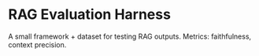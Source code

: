 # RAG Evaluation Harness
A small framework + dataset for testing RAG outputs.
Metrics: faithfulness, context precision.
